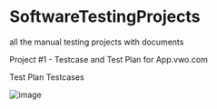 # SoftwareTestingProjects
all the manual testing projects with documents

Project #1 - Testcase and Test Plan for App.vwo.com

Test Plan
Testcases


![image](https://github.com/Naren1005/SoftwareTestingProjects/assets/98323329/f3c016f9-9b1e-41b3-9517-bffb754ef555)


